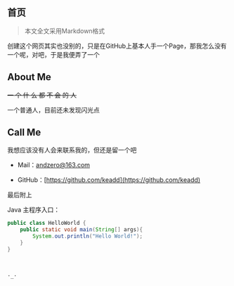 ## 首页



> 本文全文采用Markdown格式



创建这个网页其实也没别的，只是在GitHub上基本人手一个Page，那我怎么没有一个呢，对吧，于是我便弄了一个



## About Me

~~一 个 什 么 都 不 会 的 人~~

一个普通人，目前还未发现闪光点



## Call Me

我想应该没有人会来联系我的，但还是留一个吧


+ Mail：andzero@163.com

+ GitHub：[https://github.com/keadd](https://github.com/keadd)



最后附上

Java 主程序入口：

```java
public class HelloWorld {
    public static void main(String[] args){
        System.out.println("Hello World!");
    }
}
```



<br/>

`·_·`

